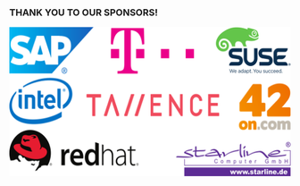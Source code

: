 <!-- .slide: data-background-image="images/cephdays-background-slides.jpg" data-background-size="contain" -->
### THANK YOU TO OUR SPONSORS!

<img src="images/sponsors.svg" alt="SponsorLogos">


<!-- .slide: data-background-image="images/L1_SAP_CP_IoTCF_External_v17_4x3.png" data-background-size="contain" -->


<!-- .slide: data-background-image="images/opentelekomcloud_advertise_DE.png" data-background-size="contain" -->
